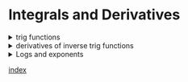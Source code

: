 




# Integrals and Derivatives

<details> <summary>trig functions</summary>


Derrivative   | Function         | Integral
--------------|------------------|--------------
$\cos(x)$ | $\sin(x)$ | $-\cos(x)$
$-\sin(x)$ | $\cos(x)$ | $\sin(x)$
$\sec^2(x)$   | $\tan(x)$        |    $\ln \mid \sec(x) \mid + C$
$-\csc^2(x)$  | $\cot(x)$        |    $\ln \mid \sin(x) \mid +  C$
$\sec(x)\tan(x)$ | $\sec(x)$  | $\ln \mid \sec(x)+\tan(x) \mid + C$
$-\csc(x) \cot(x)$ | $\csc(x)$ | $\ln \mid \csc(x)-\cot(x)\mid + C$


</summary> </details>

<details> <summary>derivatives of inverse trig functions</summary>


$$\sin(u)^{-1} = \frac{u'}{\sqrt{1 -u^{2}}}$$
$$\tan(u)^{-1} = \frac{u'}{1+u^{2}}$$
$$\sec(u)^{-1} = \frac{u'}{\mid u \mid \sqrt{u^{2}-1} }$$

</summary> </details>



<details> <summary>Logs and exponents</summary>



Derrivative   | Function         | Integral
--------------|------------------|--------------
$nx^{k-1}$    | $x^k$            | $\frac{x^{k+1}}{k+1} + C$
$k^x \ln(k)$ |$k^x dx$ | $\frac{k^x}{\ln(k)}$
$e^x$ | $e^x dx$ | $e^x +C$
$ke^{kx}$|$e^{kx}$|$\frac{e^x}{k} +C$
$-\frac{1}{u^2}$|$u^{-1}$ | $u' \times \ln \mid u \mid + C$


$$\int\frac{f'(x)}{f(x)}=\ln|f(x)|+C$$

</summary></details>



[index](index.md)











